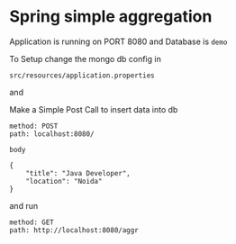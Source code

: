# Spring simple aggregation

Application is running on PORT 8080
and Database is `demo`


To Setup change the mongo db config in 

```
src/resources/application.properties
```

and

Make a Simple Post Call to insert data into db

```
method: POST
path: localhost:8080/

body

{
	"title": "Java Developer",
	"location": "Noida"
}

```

and run

```
method: GET
path: http://localhost:8080/aggr
```

